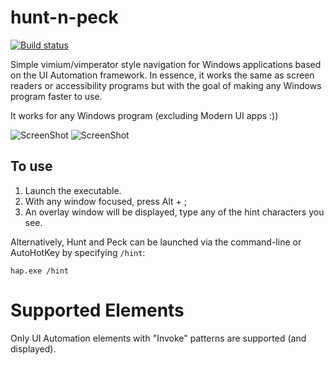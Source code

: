 # hunt-n-peck
[![Build status](https://ci.appveyor.com/api/projects/status/jet85wsdqn10grhk/branch/master?svg=true)](https://ci.appveyor.com/project/zsims/hunt-and-peck/branch/master)

Simple vimium/vimperator style navigation for Windows applications based on the UI Automation framework. In essence, it works the same as screen readers or accessibility programs but with the goal of making any Windows program faster to use.

It works for any Windows program (excluding Modern UI apps :))

![ScreenShot](https://raw.github.com/zsims/hunt-n-peck/master/screenshots/explorer.png)
![ScreenShot](https://raw.github.com/zsims/hunt-n-peck/master/screenshots/visual-studio.png)

## To use

1. Launch the executable.
2. With any window focused, press Alt + ;
3. An overlay window will be displayed, type any of the hint characters you see.

Alternatively, Hunt and Peck can be launched via the command-line or AutoHotKey by specifying `/hint`:
```
hap.exe /hint
```

# Supported Elements
Only UI Automation elements with "Invoke" patterns are supported (and displayed).
